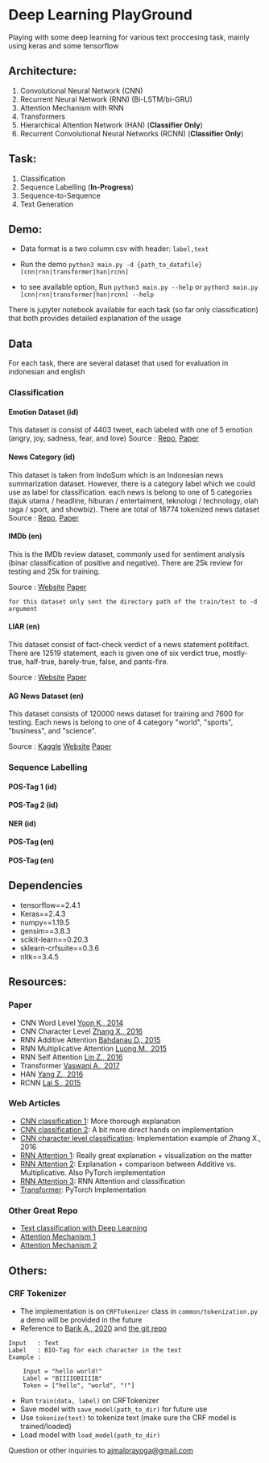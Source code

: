 # Deep Learning PlayGround

Playing with some deep learning for various text proccesing task, mainly using keras and some tensorflow

## Architecture:
1. Convolutional Neural Network (CNN)
2. Recurrent Neural Network (RNN) (Bi-LSTM/bi-GRU)
3. Attention Mechanism with RNN
4. Transformers
5. Hierarchical Attention Network (HAN) (**Classifier Only**)
6. Recurrent Convolutional Neural Networks (RCNN) (**Classifier Only**)

## Task:
1. Classification
2. Sequence Labelling (**In-Progress**)
3. Sequence-to-Sequence
4. Text Generation

## Demo:
- Data format is a two column csv with header:
`label,text`

- Run the demo
`python3 main.py -d {path_to_datafile} [cnn|rnn|transformer|han|rcnn]`

- to see available option, Run
`python3 main.py --help` or `python3 main.py [cnn|rnn|transformer|han|rcnn] --help`

There is jupyter notebook available for each task (so far only classification) that both provides detailed explanation of the usage

## Data
For each task, there are several dataset that used for evaluation in indonesian and english

### Classification

#### Emotion Dataset (id)
This dataset is consist of 4403 tweet, each labeled with one of 5 emotion (angry, joy, sadness, fear, and love)
Source : [Repo](https://github.com/meisaputri21/Indonesian-Twitter-Emotion-Dataset), [Paper](https://doi.org/10.1109/IALP.2018.8629262)

#### News Category (id)
This dataset is taken from IndoSum which is an Indonesian news summarization dataset. However, there is a category label which we could use as label for classification. each news is belong to one of 5 categories (tajuk utama / headline, hiburan / entertaiment, teknologi / technology, olah raga / sport, and showbiz). There are total of 18774 tokenized news dataset
Source : [Repo](https://github.com/kata-ai/indosum), [Paper](10.1109/IALP.2018.8629109)

#### IMDb (en)
This is the IMDb review dataset, commonly used for sentiment analysis (binar classification of positive and negative). There are 25k review for testing and 25k for training.

Source : [Website](https://ai.stanford.edu/~amaas/data/sentiment/) [Paper](https://www.aclweb.org/anthology/P11-1015/)

```
for this dataset only sent the directory path of the train/test to -d argument
```

#### LIAR (en)
This dataset consist of fact-check verdict of a news statement politifact. There are 12519 statement, each is given one of six verdict true, mostly-true, half-true, barely-true, false, and pants-fire.

Source : [Website](https://www.cs.ucsb.edu/~william/data/liar_dataset.zip) [Paper](https://www.aclweb.org/anthology/P17-2067.pdf)

#### AG News Dataset (en)
This dataset consists of 120000 news dataset for training and 7600 for testing. Each news is belong to one of 4 category "world", "sports", "business", and "science".

Source : [Kaggle](https://www.kaggle.com/amananandrai/ag-news-classification-dataset) [Website](http://groups.di.unipi.it/~gulli/AG_corpus_of_news_articles.html) [Paper](http://www.ra.ethz.ch/cdstore/www2005/docs/p97.pdf)

### Sequence Labelling

#### POS-Tag 1 (id)

#### POS-Tag 2 (id)

#### NER (id)

#### POS-Tag (en)

#### POS-Tag (en)

## Dependencies
- tensorflow==2.4.1
- Keras==2.4.3
- numpy==1.19.5
- gensim==3.8.3
- scikit-learn==0.20.3
- sklearn-crfsuite==0.3.6
- nltk==3.4.5

## Resources:
### Paper
- CNN Word Level [Yoon K., 2014](https://www.aclweb.org/anthology/D14-1181/)
- CNN Character Level [Zhang X., 2016](https://arxiv.org/abs/1509.01626)
- RNN Additive Attention [Bahdanau D., 2015](https://arxiv.org/abs/1409.0473)
- RNN Multiplicative Attention [Luong M., 2015](https://arxiv.org/abs/1508.04025)
- RNN Self Attention [Lin Z., 2016](https://arxiv.org/abs/1703.03130)
- Transformer [Vaswani A., 2017](https://arxiv.org/abs/1706.03762)
- HAN [Yang Z., 2016](https://www.aclweb.org/anthology/N16-1174/)
- RCNN [Lai S., 2015](https://dl.acm.org/doi/10.5555/2886521.2886636)

### Web Articles
- [CNN classification 1](https://cezannec.github.io/CNN_Text_Classification/): More thorough explanation 
- [CNN classification 2](https://towardsdatascience.com/cnn-sentiment-analysis-1d16b7c5a0e7): A bit more direct hands on implementation
- [CNN character level classification](https://towardsdatascience.com/character-level-cnn-with-keras-50391c3adf33): Implementation example of Zhang X., 2016
- [RNN Attention 1](https://jalammar.github.io/visualizing-neural-machine-translation-mechanics-of-seq2seq-models-with-attention/): Really great explanation + visualization on the matter
- [RNN Attention 2](https://blog.floydhub.com/attention-mechanism/): Explanation + comparison between Additive vs. Multiplicative. Also PyTorch implementation
- [RNN Attention 3](https://towardsdatascience.com/create-your-own-custom-attention-layer-understand-all-flavours-2201b5e8be9e): RNN Attention and classification
- [Transformer](https://medium.com/the-dl/transformers-from-scratch-in-pytorch-8777e346ca51): PyTorch Implementation

### Other Great Repo
- [Text classification with Deep Learning](https://github.com/TobiasLee/Text-Classification)
- [Attention Mechanism 1](https://github.com/uzaymacar/attention-mechanisms)
- [Attention Mechanism 2](https://github.com/philipperemy/keras-attention-mechanism)

## Others:
### CRF Tokenizer
- The implementation is on `CRFTokenizer` class in `common/tokenization.py` a demo will be provided in the future
- Reference to [Barik A., 2020](https://www.aclweb.org/anthology/D19-5554/) and [the git repo](https://github.com/seelenbrecher/code-mixed-normalization)

```
Input   : Text
Label   : BIO-Tag for each character in the text
Example :

    Input = "hello world!"
    Label = "BIIIIOBIIIIB"
    Token = ["hello", "world", "!"]
``` 

- Run `train(data, label)` on CRFTokenizer
- Save model with `save_model(path_to_dir)` for future use
- Use `tokenize(text)` to tokenize text (make sure the CRF model is trained/loaded)
- Load model with `load_model(path_to_dir)`

Question or other inquiries to ajmalprayoga@gmail.com